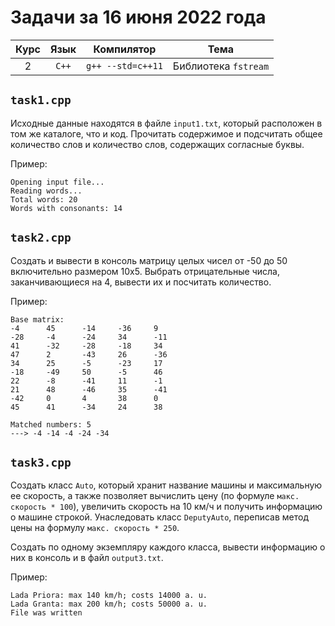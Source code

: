 # Задачи за 16 июня 2022 года
| Курс | Язык | Компилятор | Тема |
|:-:|:-:|:-:|:-:|
| 2 | `C++` | `g++ --std=c++11` | Библиотека `fstream` |

## `task1.cpp`
Исходные данные находятся в файле `input1.txt`, который расположен в том же каталоге, что и код. Прочитать содержимое и подсчитать общее количество слов и количество слов, содержащих согласные буквы.

Пример:
```
Opening input file...
Reading words...
Total words: 20
Words with consonants: 14
```

## `task2.cpp`
Создать и вывести в консоль матрицу целых чисел от -50 до 50 включительно размером 10x5. Выбрать отрицательные числа, заканчивающиеся на 4, вывести их и посчитать количество.

Пример:
```
Base matrix: 
-4      45      -14     -36     9
-28     -4      -24     34      -11
41      -32     -28     -18     34
47      2       -43     26      -36
34      25      -5      -23     17
-18     -49     50      -5      46
22      -8      -41     11      -1
21      48      -46     35      -41
-42     0       4       38      0
45      41      -34     24      38

Matched numbers: 5
---> -4 -14 -4 -24 -34 
```

## `task3.cpp`
Создать класс `Auto`, который хранит название машины и максимальную ее скорость, а также позволяет вычислить цену (по формуле `макс. скорость * 100`), увеличить скорость на 10 км/ч и получить информацию о машине строкой. Унаследовать класс `DeputyAuto`, переписав метод цены на формулу `макс. скорость * 250`.

Создать по одному экземпляру каждого класса, вывести информацию о них в консоль и в файл `output3.txt`.

Пример:
```
Lada Priora: max 140 km/h; costs 14000 a. u.
Lada Granta: max 200 km/h; costs 50000 a. u.
File was written
```